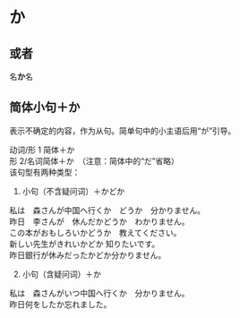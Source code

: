 # か

## 或者

名**か**名

## 简体小句＋か

表示不确定的内容，作为从句。简单句中的小主语后用“が”引导。

<div>动词/形 1 简体＋か</div>
<div>形 2/名词简体＋か　（注意：简体中的“だ”省略）</div>
该句型有两种类型：

1.  小句（不含疑问词）＋かどか

<sentences>
  <div>私は　<span class="mark">森さんが中国へ行くか　どうか</span>　分かりません。</div>
  <div><span class="mark">昨日　李さんが　休んだかどうか</span>　わかりません。</div>
  <div><span class="mark">この本がおもしろいかどうか</span>　教えてください。</div>
  <div><span class="mark">新しい先生がきれいかどか</span> 知りたいです。</div>
  <div><span class="mark">昨日銀行が休みだったかどか</span>分かりません。</div>
</sentences>

2.  小句（含疑问词）＋か

<div>私は　<span class="mark">森さんがいつ中国へ行くか</span>　分かりません。</div>
<div><span class="mark">昨日何をしたか</span>忘れました。</div>
